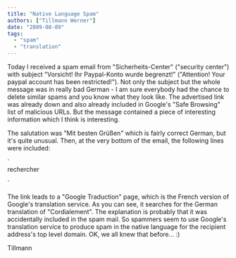 ```yaml
---
title: "Native Language Spam"
authors: ["Tillmann Werner"]
date: "2009-08-09"
tags: 
  - "spam"
  - "translation"
---
```


Today I received a spam email from "Sicherheits-Center" ("security center") with subject "Vorsicht! Ihr Paypal-Konto wurde begrenzt!" ("Attention! Your paypal account has been restricted!"). Not only the subject but the whole message was in really bad German - I am sure everybody had the chance to delete similar spams and you know what they look like. The advertised link was already down and also already included in Google's "Safe Browsing" list of malicious URLs. But the message contained a piece of interesting information which I think is interesting.  
  
The salutation was "Mit besten Grüßen" which is fairly correct German, but it's quite unusual. Then, at the very bottom of the email, the following lines were included:  
  
`  
rechercher  
  
`  
  
The link leads to a "Google Traduction" page, which is the French version of Google's translation service. As you can see, it searches for the German translation of "Cordialement". The explanation is probably that it was accidentally included in the spam mail. So spammers seem to use Google's translation service to produce spam in the native language for the recipient address's top level domain. OK, we all knew that before... :)  
  
Tillmann
